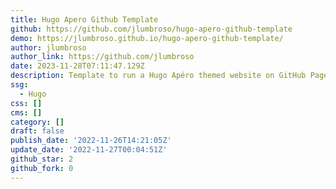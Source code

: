 ```yaml
---
title: Hugo Apero Github Template
github: https://github.com/jlumbroso/hugo-apero-github-template
demo: https://jlumbroso.github.io/hugo-apero-github-template/
author: jlumbroso
author_link: https://github.com/jlumbroso
date: 2023-11-28T07:11:47.129Z
description: Template to run a Hugo Apéro themed website on GitHub Pages.
ssg:
  - Hugo
css: []
cms: []
category: []
draft: false
publish_date: '2022-11-26T14:21:05Z'
update_date: '2022-11-27T00:04:51Z'
github_star: 2
github_fork: 0
---
```

